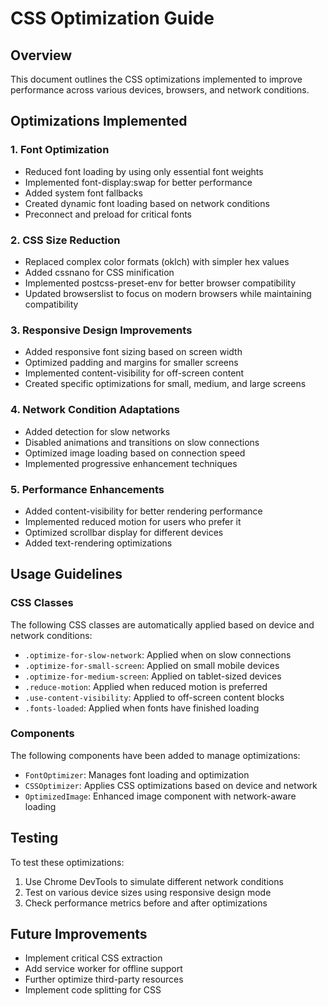 # CSS Optimization Guide

## Overview

This document outlines the CSS optimizations implemented to improve performance across various devices, browsers, and network conditions.

## Optimizations Implemented

### 1. Font Optimization

- Reduced font loading by using only essential font weights
- Implemented font-display:swap for better performance
- Added system font fallbacks
- Created dynamic font loading based on network conditions
- Preconnect and preload for critical fonts

### 2. CSS Size Reduction

- Replaced complex color formats (oklch) with simpler hex values
- Added cssnano for CSS minification
- Implemented postcss-preset-env for better browser compatibility
- Updated browserslist to focus on modern browsers while maintaining compatibility

### 3. Responsive Design Improvements

- Added responsive font sizing based on screen width
- Optimized padding and margins for smaller screens
- Implemented content-visibility for off-screen content
- Created specific optimizations for small, medium, and large screens

### 4. Network Condition Adaptations

- Added detection for slow networks
- Disabled animations and transitions on slow connections
- Optimized image loading based on connection speed
- Implemented progressive enhancement techniques

### 5. Performance Enhancements

- Added content-visibility for better rendering performance
- Implemented reduced motion for users who prefer it
- Optimized scrollbar display for different devices
- Added text-rendering optimizations

## Usage Guidelines

### CSS Classes

The following CSS classes are automatically applied based on device and network conditions:

- `.optimize-for-slow-network`: Applied when on slow connections
- `.optimize-for-small-screen`: Applied on small mobile devices
- `.optimize-for-medium-screen`: Applied on tablet-sized devices
- `.reduce-motion`: Applied when reduced motion is preferred
- `.use-content-visibility`: Applied to off-screen content blocks
- `.fonts-loaded`: Applied when fonts have finished loading

### Components

The following components have been added to manage optimizations:

- `FontOptimizer`: Manages font loading and optimization
- `CSSOptimizer`: Applies CSS optimizations based on device and network
- `OptimizedImage`: Enhanced image component with network-aware loading

## Testing

To test these optimizations:

1. Use Chrome DevTools to simulate different network conditions
2. Test on various device sizes using responsive design mode
3. Check performance metrics before and after optimizations

## Future Improvements

- Implement critical CSS extraction
- Add service worker for offline support
- Further optimize third-party resources
- Implement code splitting for CSS